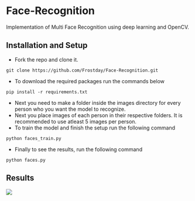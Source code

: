 # Face-Recognition
Implementation of Multi Face Recognition using deep learning and OpenCV.

## Installation and Setup
* Fork the repo and clone it.
```
git clone https://github.com/Frostday/Face-Recognition.git
```
* To download the required packages run the commands below 
```
pip install -r requirements.txt
```
* Next you need to make a folder inside the images directory for every person who you want the model to recognize.
* Next you place images of each person in their respective folders. It is recommended to use atleast 5 images per person.
* To train the model and finish the setup run the following command
```
python faces_train.py
```
* Finally to see the results, run the following command
```
python faces.py
```

## Results
![](assets/video.gif)